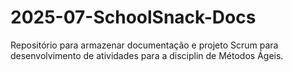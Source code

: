 # 2025-07-SchoolSnack-Docs
Repositório para armazenar documentação e projeto Scrum para desenvolvimento de atividades para a disciplin de Métodos Ágeis.
